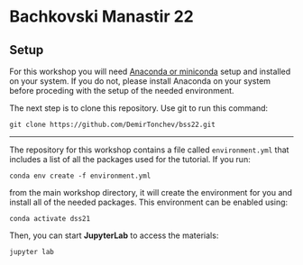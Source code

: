 # Bachkovski Manastir 22
## Setup

For this workshop you will need [Anaconda or miniconda](https://docs.conda.io/en/latest/miniconda.html) setup and installed on your system. If you do not, please install Anaconda on your system before proceding with the setup of the needed environment.

The next step is to clone this repository. Use git to run this command:

    git clone https://github.com/DemirTonchev/bss22.git
    

***
The repository for this workshop contains a file called `environment.yml` that includes a list of all the packages used for the tutorial. If you run:

    conda env create -f environment.yml
    
from the main workshop directory, it will create the environment for you and install all of the needed packages. This environment can be enabled using:

    conda activate dss21
    
Then, you can start **JupyterLab** to access the materials:

    jupyter lab
